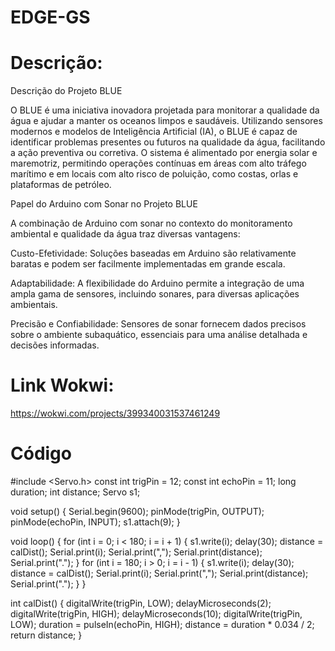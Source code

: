 # EDGE-GS

# Descrição:
Descrição do Projeto BLUE 

O BLUE é uma iniciativa inovadora projetada para monitorar a qualidade da água e ajudar a manter os oceanos limpos e saudáveis. Utilizando sensores modernos e modelos de Inteligência Artificial (IA), o BLUE é capaz de identificar problemas presentes ou futuros na qualidade da água, facilitando a ação preventiva ou corretiva. O sistema é alimentado por energia solar e maremotriz, permitindo operações contínuas em áreas com alto tráfego marítimo e em locais com alto risco de poluição, como costas, orlas e plataformas de petróleo. 

Papel do Arduino com Sonar no Projeto BLUE 

A combinação de Arduino com sonar no contexto do monitoramento ambiental e qualidade da água traz diversas vantagens: 

Custo-Efetividade: Soluções baseadas em Arduino são relativamente baratas e podem ser facilmente implementadas em grande escala. 

Adaptabilidade: A flexibilidade do Arduino permite a integração de uma ampla gama de sensores, incluindo sonares, para diversas aplicações ambientais. 

Precisão e Confiabilidade: Sensores de sonar fornecem dados precisos sobre o ambiente subaquático, essenciais para uma análise detalhada e decisões informadas. 

# Link Wokwi:
https://wokwi.com/projects/399340031537461249

# Código

#include <Servo.h>
const int trigPin = 12;
const int echoPin = 11;
long   duration;
int distance;
Servo s1;

void setup() {
  Serial.begin(9600);
  pinMode(trigPin, OUTPUT);
  pinMode(echoPin, INPUT);
  s1.attach(9);
}

void   loop() {
  for (int i = 0; i < 180; i = i + 1) {
    s1.write(i);
    delay(30);
    distance = calDist();
    Serial.print(i);
    Serial.print(",");
    Serial.print(distance);
    Serial.print(".");
  }
  for (int i = 180; i > 0; i = i - 1) {
    s1.write(i);
    delay(30);
    distance = calDist();
    Serial.print(i);
    Serial.print(",");
    Serial.print(distance);
    Serial.print(".");
  }
}

int calDist() {
  digitalWrite(trigPin, LOW);
  delayMicroseconds(2);
  digitalWrite(trigPin, HIGH);
  delayMicroseconds(10);
  digitalWrite(trigPin,   LOW);
  duration =   pulseIn(echoPin, HIGH);
  distance = duration * 0.034 / 2;
  return distance;
}
